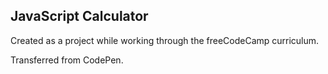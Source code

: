 JavaScript Calculator
---------------------

Created as a project while working through the freeCodeCamp curriculum.

Transferred from CodePen.

